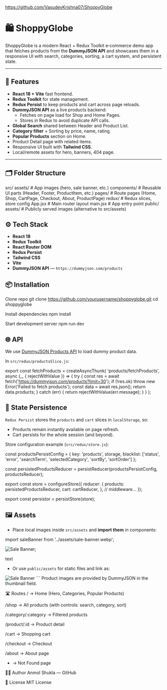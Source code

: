 https://github.com/VasudevKrishna07/ShoppyGlobe

# 🛍️ ShoppyGlobe

ShoppyGlobe is a modern React + Redux Toolkit e‑commerce demo app that fetches products from the **DummyJSON API** and showcases them in a responsive UI with search, categories, sorting, a cart system, and persistent state.

---

## 🚀 Features

- **React 18 + Vite** fast frontend.
- **Redux Toolkit** for state management.
- **Redux Persist** to keep products and cart across page reloads.
- **DummyJSON API** as a live products backend:
  - Fetches on page load for Shop and Home Pages.
  - Stores in Redux to avoid duplicate API calls.
- **Global Search** shared between Header and Product List.
- **Category filter** + Sorting by price, name, rating.
- **Popular Products** section on Home.
- Product Detail page with related items.
- Responsive UI built with **Tailwind CSS**.
- Local/remote assets for hero, banners, 404 page.

---

## 🗂 Folder Structure

src/
assets/ # App images (hero, sale banner, etc.)
components/ # Reusable UI parts (Header, Footer, ProductItem, etc.)
pages/ # Route pages (Home, Shop, CartPage, Checkout, About, ProductPage)
redux/ # Redux slices, store config
App.jsx # Main router layout
main.jsx # App entry point
public/
assets/ # Publicly served images (alternative to src/assets)

## ⚙️ Tech Stack

- **React 18**
- **Redux Toolkit**
- **React Router DOM**
- **Redux Persist**
- **Tailwind CSS**
- **Vite**
- **DummyJSON API** — `https://dummyjson.com/products`


## 📦 Installation

Clone repo
git clone https://github.com/yourusername/shoppyglobe.git
cd shoppyglobe

Install dependencies
npm install

Start development server
npm run dev


## 🌐 API

We use [DummyJSON Products API](https://dummyjson.com/products) to load dummy product data.

In `src/redux/productsSlice.js`:

export const fetchProducts = createAsyncThunk(
'products/fetchProducts',
async (_, { rejectWithValue }) => {
try {
const res = await fetch('https://dummyjson.com/products?limit=30');
if (!res.ok) throw new Error('Failed to fetch products');
const data = await res.json();
return data.products;
} catch (err) {
return rejectWithValue(err.message);
}
}
);


## 💾 State Persistence

`Redux Persist` stores the `products` and `cart` slices in `localStorage`, so:

- Products remain instantly available on page refresh.
- Cart persists for the whole session (and beyond).

Store configuration example (`src/redux/store.js`):

const productsPersistConfig = {
key: 'products',
storage,
blacklist: ['status', 'error', 'searchTerm', 'selectedCategory', 'sortBy', 'sortOrder']
};

const persistedProductsReducer = persistReducer(productsPersistConfig, productsReducer);

export const store = configureStore({
reducer: {
products: persistedProductsReducer,
cart: cartReducer,
},
// middleware...
});

export const persistor = persistStore(store);


## 🖼 Assets

- Place local images inside `src/assets` and **import them** in components:

import saleBanner from '../assets/sale-banner.webp';

<img src={saleBanner} alt="Sale Banner" />;

text

- Or use `public/assets` for static files and link as:

<img src="/assets/sale-banner.webp" alt="Sale Banner" /> ```
Product images are provided by DummyJSON in the thumbnail field.

🛣 Routes
/ → Home (Hero, Categories, Popular Products)

/shop → All products (with controls: search, category, sort)

/category/:category → Filtered products

/product/:id → Product detail

/cart → Shopping cart

/checkout → Checkout

/about → About page

* → Not Found page

🧑‍💻 Author
Anmol Shukla — GitHub

📄 License
MIT License